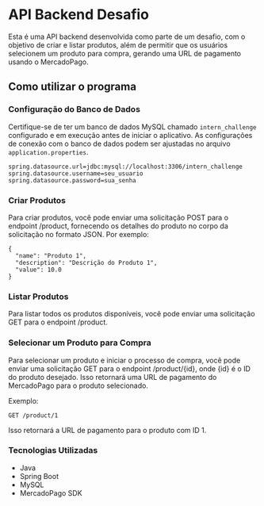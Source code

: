 # API Backend Desafio

Esta é uma API backend desenvolvida como parte de um desafio, com o objetivo de criar e listar produtos, além de permitir que os usuários selecionem um produto para compra, gerando uma URL de pagamento usando o MercadoPago.

## Como utilizar o programa

### Configuração do Banco de Dados

Certifique-se de ter um banco de dados MySQL chamado `intern_challenge` configurado e em execução antes de iniciar o aplicativo. As configurações de conexão com o banco de dados podem ser ajustadas no arquivo `application.properties`.

```properties
spring.datasource.url=jdbc:mysql://localhost:3306/intern_challenge
spring.datasource.username=seu_usuario
spring.datasource.password=sua_senha
```
### Criar Produtos

Para criar produtos, você pode enviar uma solicitação POST para o endpoint /product, fornecendo os detalhes do produto no corpo da solicitação no formato JSON. Por exemplo:

```
{
  "name": "Produto 1",
  "description": "Descrição do Produto 1",
  "value": 10.0
}
```
### Listar Produtos
Para listar todos os produtos disponíveis, você pode enviar uma solicitação GET para o endpoint /product.

### Selecionar um Produto para Compra
Para selecionar um produto e iniciar o processo de compra, você pode enviar uma solicitação GET para o endpoint /product/{id}, onde {id} é o ID do produto desejado. Isso retornará uma URL de pagamento do MercadoPago para o produto selecionado.

Exemplo:

```
GET /product/1
```
Isso retornará a URL de pagamento para o produto com ID 1.

### Tecnologias Utilizadas
- Java
- Spring Boot
- MySQL
- MercadoPago SDK
